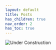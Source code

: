 ```yaml
---
layout: default
title: Posts
has_children: true
nav_order: 2
has_toc: true
---
```


![Under Construction](../under_construction.gif)